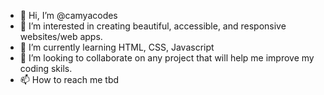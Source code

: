 - 👋 Hi, I’m @camyacodes
- 👀 I’m interested in creating beautiful, accessible, and responsive websites/web apps.
- 🌱 I’m currently learning HTML, CSS, Javascript
- 💞️ I’m looking to collaborate on any project that will help me improve my coding skils. 
- 📫 How to reach me tbd

<!---
camyacodes/camyacodes is a ✨ special ✨ repository because its `README.md` (this file) appears on your GitHub profile.
You can click the Preview link to take a look at your changes.
--->
